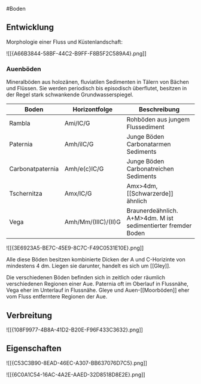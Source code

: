 #Boden 

## Entwicklung

Morphologie einer Fluss und Küstenlandschaft:

![[{A66B3844-58BF-44C2-B9FF-F8B5F2C589A4}.png]]

### Auenböden

Mineralböden aus holozänen, fluviatilen Sedimenten in Tälern von Bächen und Flüssen. Sie werden periodisch bis episodisch überflutet, besitzen in der Regel stark schwankende Grundwasserspiegel.

| Boden            | Horizontfolge       | Beschreibung                                                  |
| ---------------- | ------------------- | ------------------------------------------------------------- |
| Rambla           | Ami/lC/G            | Rohböden aus jungem Flussediment                              |
| Paternia         | Amh/ilC/G           | Junge Böden Carbonatarmen Sediments                           |
| Carbonatpaternia | Amh/e(c)lC/G        | Junge Böden Carbonatreichen Sediments                         |
| Tschernitza      | Amx/lC/G            | Amx>4dm, [[Schwarzerde]] ähnlich                              |
| Vega             | Amh/Mm/(IIlC)/(II)G | Braunerdeähnlich. A+M>4dm. M ist sedimentierter fremder Boden |

![[{3E6923A5-BE7C-45E9-8C7C-F49C0531E10E}.png]]

Alle diese Böden besitzen kombinierte Dicken der A und C-Horizinte von mindestens 4 dm. Liegen sie darunter, handelt es sich um [[Gley]].

Die verschiedenen Böden befinden sich in zeitlich oder räumlich verschiedenen Regionen einer Aue. Paternia oft im Oberlauf in Flussnähe, Vega eher im Unterlauf in Flussnähe. Gleye und Auen-[[Moorböden]] eher vom Fluss entferntere Regionen der Aue.

## Verbreitung

![[{108F9977-4B8A-41D2-B20E-F96F433C3632}.png]]

## Eigenschaften

![[{C53C3B90-8EAD-46EC-A307-BB637076D7C5}.png]]

![[{6C0A1C54-16AC-4A2E-AAED-32D8518D8E2E}.png]]